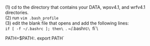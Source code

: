 (1) cd to the directory that contains your DATA, wpsv4.1, and wrfv4.1 directories.\
(2) run `vim .bash_profile`\
(3) edit the blank file that opens and add the following lines:\
`if [ -f ~/.bashrc ]; then\
        `. ~/.bashrc`\
 `fi`\

PATH=$PATH:.
export PATH`
